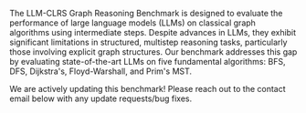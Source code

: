 The LLM-CLRS Graph Reasoning Benchmark is designed to evaluate the performance of large language models (LLMs) on classical graph algorithms using intermediate steps. Despite advances in LLMs, they exhibit significant limitations in structured, multistep reasoning tasks, particularly those involving explicit graph structures. Our benchmark addresses this gap by evaluating state-of-the-art LLMs on five fundamental algorithms: BFS, DFS, Dijkstra's, Floyd-Warshall, and Prim's MST.

We are actively updating this benchmark! Please reach out to the contact email below with any update requests/bug fixes.
